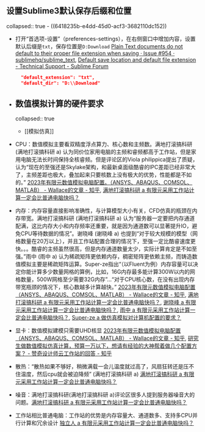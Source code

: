 ## 设置Sublime3默认保存后缀和位置
collapsed:: true
	- ((6418235b-e4dd-45d0-acf3-3682110dc152))
- 打开“首选项-设置”（preferences-settings），在右侧窗口中增加内容，设置默认后缀是`txt`，保存位置是`D:Download` [Plain Text documents do not default to their proper file extension when saving · Issue #954 · sublimehq/sublime_text](https://github.com/sublimehq/sublime_text/issues/954), [Default save location and default file extension - Technical Support - Sublime Forum](https://forum.sublimetext.com/t/default-save-location-and-default-file-extension/10616/14)
  
  ``` json
  	"default_extension": "txt",
  	"default_dir": "D:\\Download"
  ```
- ## 数值模拟计算的硬件要求
  collapsed:: true
	- [[模拟仿真]]
- CPU：数值模拟主要看双精度浮点算力、核心数和主频数。满地打滚搞科研 (满地打滚搞科研 a) 认为同价位家用电脑的主频和睿频都高于工作站，但是家用电脑无法长时间保持全核睿频。但是评论区的Viola philippica提出了质疑，认为“现在的至强还是Skylake架构，和最新桌面级酷睿的IPC差距已经非常大了，主频差距也极大，叠加起来只要核数上没有极大的优势，性能都是不如的。”  [2023年有限元数值模拟电脑配置。（ANSYS、ABAQUS、COMSOL、MATLAB） - Wallace的文章 - 知乎](https://zhuanlan.zhihu.com/p/515137400), [满地打滚搞科研 a 有限元采用工作站计算一定会比普通电脑快吗？](https://www.zhihu.com/question/541339388/answer/2567543172)
- 内存：内存容量直接影响准确性，与计算模型大小有关，CFD仿真的瓶颈在内存带宽。满地打滚搞科研 (满地打滚搞科研 a) 认为“服务器一定要把内存通道配满，这比内存大小和内存频率还重要，就是因为通道数可以显著提升IO，避免CPU等待数据的情况”。谢晓峰 (谢晓峰 a) 也提到“对于较大规模的模型（网格数量在20万以上），并且工作站配置合理的情况下，至强一定比酷睿速度更快。。。酷睿的主频虽然很高，但是内存通道数量太少，实际计算肯定是不如至强。”雨中 (雨中 a) 认为稀疏矩阵更依赖内存，稠密矩阵更依赖主频，而铸造数值模拟主要是稀疏矩阵运算。Super-ze指出“（以Fluent为例）内存容量可以决定你能计算多少数量网格的算例，比如，16G内存最多能计算300W以内的网格数量，500W网格至少需要32G内存”...“对于CPU核心数，在没有出现内存带宽瓶颈的情况下，核心数越多计算越快。” [2023年有限元数值模拟电脑配置（ANSYS、ABAQUS、COMSOL、MATLAB） - Wallace的文章 - 知乎](https://zhuanlan.zhihu.com/p/515137400), [满地打滚搞科研 a 有限元采用工作站计算一定会比普通电脑快吗？](https://www.zhihu.com/question/541339388/answer/2567543172), [谢晓峰 a 有限元采用工作站计算一定会比普通电脑快吗？](https://www.zhihu.com/question/541339388/answer/2557576885), [雨中 a 有限元采用工作站计算一定会比普通电脑快吗？](https://www.zhihu.com/question/541339388/answer/2665928058), [Super-ze a 做仿真模拟对计算机配置的要求？](https://www.zhihu.com/question/290753057/answer/3036297919)
- 显卡：数值模拟建模只需要UHD核显 [2023年有限元数值模拟电脑配置（ANSYS、ABAQUS、COMSOL、MATLAB） - Wallace的文章 - 知乎](https://zhuanlan.zhihu.com/p/515137400), [研究生做数值模拟仿真计算，预算一万以下，想请有经验的大神帮着做几个配置方案？ - 赞奇设计师云工作站的回答 - 知乎](https://www.zhihu.com/question/344121984/answer/3217377162)
- 散热：“散热如果不够好，稍微满载一会儿温度就过高了，风扇狂转还是压不住温度，然后cpu就会被迫降频” (满地打滚搞科研 a) [满地打滚搞科研 a 有限元采用工作站计算一定会比普通电脑快吗？](https://www.zhihu.com/question/541339388/answer/2567543172)
- 噪音：满地打滚搞科研(满地打滚搞科研 a)评论区很多人提到服务器噪音大的问题。[满地打滚搞科研 a 有限元采用工作站计算一定会比普通电脑快吗？](https://www.zhihu.com/question/541339388/answer/2567543172)
- 工作站相比普通电脑：工作站的优势是内存容量大、通道数多、支持多CPU并行计算和冗余设计 [独立人 a 有限元采用工作站计算一定会比普通电脑快吗？](https://www.zhihu.com/question/541339388/answer/2562498274)